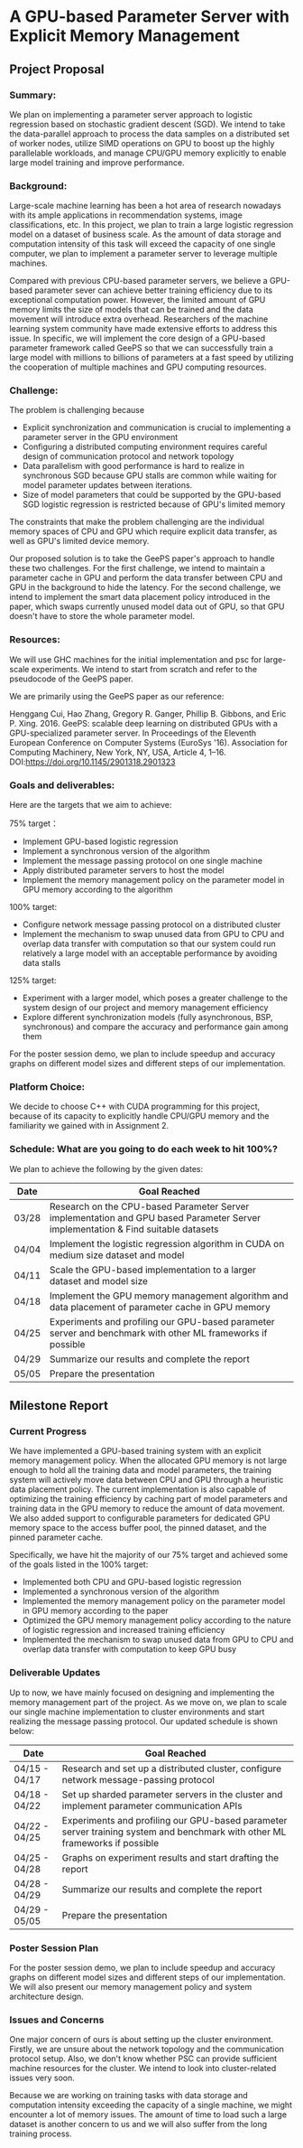 # A GPU-based Parameter Server with Explicit Memory Management

## Project Proposal
### Summary:

We plan on implementing a parameter server approach to logistic regression based on stochastic gradient descent (SGD). We intend to take the data-parallel approach to process the data samples on a distributed set of worker nodes, utilize SIMD operations on GPU to boost up the highly parallelable workloads, and manage CPU/GPU memory explicitly to enable large model training and improve performance.

### Background:

Large-scale machine learning has been a hot area of research nowadays with its ample applications in recommendation systems, image classifications, etc. In this project, we plan to train a large logistic regression model on a dataset of business scale. As the amount of data storage and computation intensity of this task will exceed the capacity of one single computer, we plan to implement a parameter server to leverage multiple machines.

Compared with previous CPU-based parameter servers, we believe a GPU-based parameter sever can achieve better training efficiency due to its exceptional computation power. However, the limited amount of GPU memory limits the size of models that can be trained and the data movement will introduce extra overhead. Researchers of the machine learning system community have made extensive efforts to address this issue. In specific, we will implement the core design of a GPU-based parameter framework called GeePS so that we can successfully train a large model with millions to billions of parameters at a fast speed by utilizing the cooperation of multiple machines and GPU computing resources. 


### Challenge:

The problem is challenging because 

- Explicit synchronization and communication is crucial to implementing a parameter server in the GPU environment 
- Configuring a distributed computing environment requires careful design of communication protocol and network topology
- Data parallelism with good performance is hard to realize in synchronous SGD because GPU stalls are common while waiting for model parameter updates between iterations.
- Size of model parameters that could be supported by the GPU-based SGD logistic regression is restricted because of GPU's limited memory

The constraints that make the problem challenging are the individual memory spaces of CPU and GPU which require explicit data transfer, as well as GPU's limited device memory.

Our proposed solution is to take the GeePS paper's approach to handle these two challenges. For the first challenge, we intend to maintain a parameter cache in GPU and perform the data transfer between CPU and GPU in the background to hide the latency. For the second challenge, we intend to implement the smart data placement policy introduced in the paper, which swaps currently unused model data out of GPU, so that GPU doesn't have to store the whole parameter model.

### Resources:

We will use GHC machines for the initial implementation and psc for large-scale experiments. 
We intend to start from scratch and refer to the pseudocode of the GeePS paper.

We are primarily using the GeePS paper as our reference:

Henggang Cui, Hao Zhang, Gregory R. Ganger, Phillip B. Gibbons, and Eric P. Xing. 2016. GeePS: scalable deep learning on distributed GPUs with a GPU-specialized parameter server. In Proceedings of the Eleventh European Conference on Computer Systems (EuroSys '16). Association for Computing Machinery, New York, NY, USA, Article 4, 1–16. DOI:https://doi.org/10.1145/2901318.2901323


### Goals and deliverables:

Here are the targets that we aim to achieve:

75% target：
- Implement GPU-based logistic regression
- Implement a synchronous version of the algorithm
- Implement the message passing protocol on one single machine
- Apply distributed parameter servers to host the model
- Implement the memory management policy on the parameter model in GPU memory according to the algorithm

100% target:
- Configure network message passing protocol on a distributed cluster
- Implement the mechanism to swap unused data from GPU to CPU and overlap data transfer with computation so that our system could run relatively a large model with an acceptable performance by avoiding data stalls

125% target: 
- Experiment with a larger model, which poses a greater challenge to the system design of our project and memory management efficiency
- Explore different synchronization models (fully asynchronous, BSP, synchronous) and compare the accuracy and performance gain among them

For the poster session demo, we plan to include speedup and accuracy graphs on different model sizes and different steps of our implementation. 

### Platform Choice: 

We decide to choose C++ with CUDA programming for this project, because of its capacity to explicitly handle CPU/GPU memory and the familiarity we gained with in Assignment 2.  

### Schedule: What are you going to do each week to hit 100%?

We plan to achieve the following by the given dates:

| Date      | Goal Reached |
| ----------- | ----------- |
| 03/28	| Research on the CPU-based Parameter Server implementation and GPU based Parameter Server implementation & Find suitable datasets |
| 04/04 |  Implement the logistic regression algorithm in CUDA on medium size dataset and model |
| 04/11 |  Scale the GPU-based implementation to a larger dataset and model size |
| 04/18 |  Implement the GPU memory management algorithm and data placement of parameter cache in GPU memory |
| 04/25	|  Experiments and profiling our GPU-based parameter server and benchmark with other ML frameworks if possible |
| 04/29	|  Summarize our results and complete the report |
| 05/05	|  Prepare the presentation |

## Milestone Report

### Current Progress

We have implemented a GPU-based training system with an explicit memory management policy. When the allocated GPU memory is not large enough to hold all the training data and model parameters, the training system will actively move data between CPU and GPU through a heuristic data placement policy. The current implementation is also capable of optimizing the training efficiency by caching part of model parameters and training data in the GPU memory to reduce the amount of data movement. We also added support to configurable parameters for dedicated GPU memory space to the access buffer pool, the pinned dataset, and the pinned parameter cache.

Specifically, we have hit the majority of our 75% target and achieved some of the goals listed in the 100% target:
- Implemented both CPU and GPU-based logistic regression
- Implemented a synchronous version of the algorithm
- Implemented the memory management policy on the parameter model in GPU memory according to the paper
- Optimized the GPU memory management policy according to the nature of logistic regression and increased training efficiency
- Implemented the mechanism to swap unused data from GPU to CPU and overlap data transfer with computation to keep GPU busy

### Deliverable Updates

Up to now, we have mainly focused on designing and implementing the memory management part of the project. As we move on, we plan to scale our single machine implementation to cluster environments and start realizing the message passing protocol. Our updated schedule is shown below:

| Date      | Goal Reached |
| ----------- | ----------- |
| 04/15 - 04/17 | Research and set up a distributed cluster, configure network message-passing protocol |
| 04/18 - 04/22 | Set up sharded parameter servers in the cluster and implement parameter communication APIs |
| 04/22 - 04/25 | Experiments and profiling our GPU-based parameter server training system and benchmark with other ML frameworks if possible |
| 04/25 - 04/28	|  Graphs on experiment results and start drafting the report |
| 04/28 - 04/29	|  Summarize our results and complete the report |
| 04/29 - 05/05 |  Prepare the presentation |

### Poster Session Plan

For the poster session demo, we plan to include speedup and accuracy graphs on different model sizes and different steps of our implementation. We will also present our memory management policy and system architecture design.

### Issues and Concerns

One major concern of ours is about setting up the cluster environment. Firstly, we are unsure about the network topology and the communication protocol setup. Also, we don't know whether PSC can provide sufficient machine resources for the cluster. We intend to look into cluster-related issues very soon.

Because we are working on training tasks with data storage and computation intensity exceeding the capacity of a single machine, we might encounter a lot of memory issues. The amount of time to load such a large dataset is another concern to us and we will also suffer from the long training process. 

